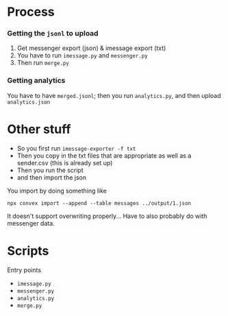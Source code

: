 # Process

### Getting the `jsonl` to upload

1. Get messenger export (json) & imessage export (txt)
2. You have to run `imessage.py` and `messenger.py`
3. Then run `merge.py`

### Getting analytics

You have to have `merged.jsonl`; then you run `analytics.py`, and then upload `analytics.json`

# Other stuff

* So you first run `imessage-exporter -f txt`
* Then you copy in the txt files that are appropriate as well as a sender.csv (this is already set up)
* Then you run the script
* and then import the json

You import by doing something like

```
npx convex import --append --table messages ../output/1.json
```

It doesn't support overwriting properly... Have to also probably do with messenger data.

# Scripts

Entry points
* `imessage.py`
* `messenger.py`
* `analytics.py`
* `merge.py`

